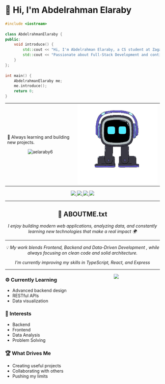 # 👋 Hi, I'm Abdelrahman Elaraby

```cpp
#include <iostream>

class AbdelrahmanElaraby {
public:
    void introduce() {
        std::cout << "Hi, I'm Abdelrahman Elaraby, a CS student at Zagazig University.\n";
        std::cout << "Passionate about Full-Stack Development and continuous learning.\n";
    }
};

int main() {
    AbdelrahmanElaraby me;
    me.introduce();
    return 0;
}
```

<div align="center">
  <table>
    <tr>
      <td>
        <p>
          🚀 Always learning and building new projects.<br>
        </p>
        <p align="center">
          <img src="https://komarev.com/ghpvc/?username=aelaraby6&label=Profile%20views&color=0e75b6&style=flat" alt="aelaraby6" />
        </p>
      </td>
      <td>
        <img src="https://raw.githubusercontent.com/aelaraby6/aelaraby6/main/Robot.gif" width="400px">
      </td>
    </tr>
  </table>
</div>

<div align="center">
  <a href="https://www.linkedin.com/in/abdelrahman-elaraby-a06a492a5/" target="_blank">
    <img src="https://img.shields.io/badge/LinkedIn-0A66C2?style=for-the-badge&logo=linkedin&logoColor=white" />
  </a>
  <a href="https://codeforces.com/profile/aelaraby_ae" target="_blank">
    <img src="https://img.shields.io/badge/Codeforces-1F8ACB?style=for-the-badge&logo=codeforces&logoColor=white" />
  </a>
  <a href="https://leetcode.com/u/aelaraby2/" target="_blank">
    <img src="https://img.shields.io/badge/LeetCode-FFA116?style=for-the-badge&logo=leetcode&logoColor=black" />
  </a>
  <a href="https://www.hackerrank.com/profile/abdelrahman_ela4" target="_blank">
    <img src="https://img.shields.io/badge/HackerRank-2EC866?style=for-the-badge&logo=hackerrank&logoColor=white" />
  </a>
</div>

---

<h2 align="center">📂 ABOUTME.txt</h2>

<p align="center">
  <em>I enjoy building modern web applications, analyzing data, and constantly learning new technologies that make a real impact 🌍</em>
</p>

---

<p align="center">
  <em>💡 My work blends Frontend, Backend and Data-Driven Development , while always focusing on  clean code  and solid architecture.  
</em>
</p>

<p align="center">
  <em> I’m currently improving my skills in TypeScript, React, and Express  
</em>
</p>

---


<img src="https://media.tenor.com/ySTESf7LGvUAAAAi/detective-conan.gif" align="right" width="150"/>

### ⚙️ Currently Learning
- Advanced backend design
- RESTful APIs
- Data visualization

### 💭 Interests
- Backend
- Frontend
- Data Analysis
- Problem Solving

### 🏆 What Drives Me
- Creating useful projects
- Collaborating with others
- Pushing my limits
